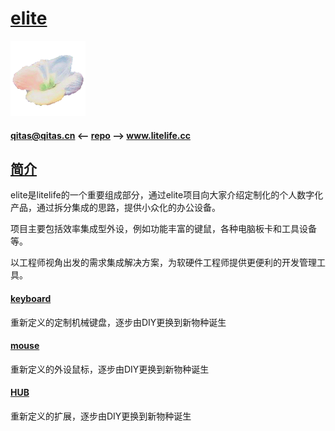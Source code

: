 ﻿# [elite](https://github.com/lite-life/elite) 

[![sites](litelife/litelife.png)](http://www.litelife.cc)

#### qitas@qitas.cn <-- [repo](https://github.com/lite-life/litelife) --> www.litelife.cc

## [简介](https://github.com/lite-life/elite/wiki) 

elite是litelife的一个重要组成部分，通过elite项目向大家介绍定制化的个人数字化产品，通过拆分集成的思路，提供小众化的办公设备。

项目主要包括效率集成型外设，例如功能丰富的键鼠，各种电脑板卡和工具设备等。

以工程师视角出发的需求集成解决方案，为软硬件工程师提供更便利的开发管理工具。


#### [keyboard](keyboard/)

重新定义的定制机械键盘，逐步由DIY更换到新物种诞生

#### [mouse](mouse/)

重新定义的外设鼠标，逐步由DIY更换到新物种诞生

#### [HUB](hub/)

重新定义的扩展，逐步由DIY更换到新物种诞生